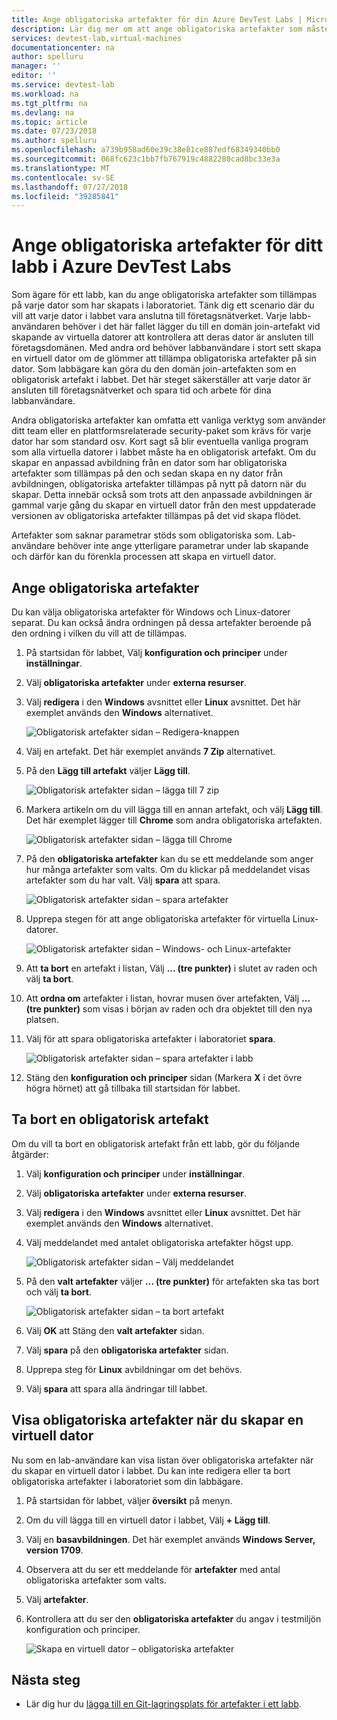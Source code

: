 ```yaml
---
title: Ange obligatoriska artefakter för din Azure DevTest Labs | Microsoft Docs
description: Lär dig mer om att ange obligatoriska artefakter som måste installeras innan du installerar alla användarvalda artefakter på virtuella datorer (VM) i laboratoriet.
services: devtest-lab,virtual-machines
documentationcenter: na
author: spelluru
manager: ''
editor: ''
ms.service: devtest-lab
ms.workload: na
ms.tgt_pltfrm: na
ms.devlang: na
ms.topic: article
ms.date: 07/23/2018
ms.author: spelluru
ms.openlocfilehash: a739b958ad60e39c38e81ce887edf68349340bb0
ms.sourcegitcommit: 068fc623c1bb7fb767919c4882280cad8bc33e3a
ms.translationtype: MT
ms.contentlocale: sv-SE
ms.lasthandoff: 07/27/2018
ms.locfileid: "39285841"
---
```

# <a name="specify-mandatory-artifacts-for-your-lab-in-azure-devtest-labs"></a>Ange obligatoriska artefakter för ditt labb i Azure DevTest Labs
Som ägare för ett labb, kan du ange obligatoriska artefakter som tillämpas på varje dator som har skapats i laboratoriet. Tänk dig ett scenario där du vill att varje dator i labbet vara anslutna till företagsnätverket. Varje labb-användaren behöver i det här fallet lägger du till en domän join-artefakt vid skapande av virtuella datorer att kontrollera att deras dator är ansluten till företagsdomänen. Med andra ord behöver labbanvändare i stort sett skapa en virtuell dator om de glömmer att tillämpa obligatoriska artefakter på sin dator. Som labbägare kan göra du den domän join-artefakten som en obligatorisk artefakt i labbet. Det här steget säkerställer att varje dator är ansluten till företagsnätverket och spara tid och arbete för dina labbanvändare.
 
Andra obligatoriska artefakter kan omfatta ett vanliga verktyg som använder ditt team eller en plattformsrelaterade security-paket som krävs för varje dator har som standard osv. Kort sagt så blir eventuella vanliga program som alla virtuella datorer i labbet måste ha en obligatorisk artefakt. Om du skapar en anpassad avbildning från en dator som har obligatoriska artefakter som tillämpas på den och sedan skapa en ny dator från avbildningen, obligatoriska artefakter tillämpas på nytt på datorn när du skapar. Detta innebär också som trots att den anpassade avbildningen är gammal varje gång du skapar en virtuell dator från den mest uppdaterade versionen av obligatoriska artefakter tillämpas på det vid skapa flödet. 
 
Artefakter som saknar parametrar stöds som obligatoriska som. Lab-användare behöver inte ange ytterligare parametrar under lab skapande och därför kan du förenkla processen att skapa en virtuell dator. 

## <a name="specify-mandatory-artifacts"></a>Ange obligatoriska artefakter
Du kan välja obligatoriska artefakter för Windows och Linux-datorer separat. Du kan också ändra ordningen på dessa artefakter beroende på den ordning i vilken du vill att de tillämpas. 

1. På startsidan för labbet, Välj **konfiguration och principer** under **inställningar**. 
3. Välj **obligatoriska artefakter** under **externa resurser**. 
4. Välj **redigera** i den **Windows** avsnittet eller **Linux** avsnittet. Det här exemplet används den **Windows** alternativet. 

    ![Obligatorisk artefakter sidan – Redigera-knappen](media/devtest-lab-mandatory-artifacts/mandatory-artifacts-edit-button.png)
4. Välj en artefakt. Det här exemplet används **7 Zip** alternativet. 
5. På den **Lägg till artefakt** väljer **Lägg till**. 

    ![Obligatorisk artefakter sidan – lägga till 7 zip](media/devtest-lab-mandatory-artifacts/add-seven-zip.png)
6. Markera artikeln om du vill lägga till en annan artefakt, och välj **Lägg till**. Det här exemplet lägger till **Chrome** som andra obligatoriska artefakten.

    ![Obligatorisk artefakter sidan – lägga till Chrome](media/devtest-lab-mandatory-artifacts/add-chrome.png)
7. På den **obligatoriska artefakter** kan du se ett meddelande som anger hur många artefakter som valts. Om du klickar på meddelandet visas artefakter som du har valt. Välj **spara** att spara. 

    ![Obligatorisk artefakter sidan – spara artefakter](media/devtest-lab-mandatory-artifacts/save-artifacts.png)
8. Upprepa stegen för att ange obligatoriska artefakter för virtuella Linux-datorer. 
    
    ![Obligatorisk artefakter sidan – Windows- och Linux-artefakter](media/devtest-lab-mandatory-artifacts/windows-linux-artifacts.png)
9. Att **ta bort** en artefakt i listan, Välj **... (tre punkter)**  i slutet av raden och välj **ta bort**. 
10. Att **ordna om** artefakter i listan, hovrar musen över artefakten, Välj **... (tre punkter)**  som visas i början av raden och dra objektet till den nya platsen. 
11. Välj för att spara obligatoriska artefakter i laboratoriet **spara**. 

    ![Obligatorisk artefakter sidan – spara artefakter i labb](media/devtest-lab-mandatory-artifacts/save-to-lab.png)
12. Stäng den **konfiguration och principer** sidan (Markera **X** i det övre högra hörnet) att gå tillbaka till startsidan för labbet.  

## <a name="delete-a-mandatory-artifact"></a>Ta bort en obligatorisk artefakt
Om du vill ta bort en obligatorisk artefakt från ett labb, gör du följande åtgärder: 

1. Välj **konfiguration och principer** under **inställningar**. 
2. Välj **obligatoriska artefakter** under **externa resurser**. 
3. Välj **redigera** i den **Windows** avsnittet eller **Linux** avsnittet. Det här exemplet används den **Windows** alternativet. 
4. Välj meddelandet med antalet obligatoriska artefakter högst upp. 

    ![Obligatorisk artefakter sidan – Välj meddelandet](media/devtest-lab-mandatory-artifacts/select-message-artifacts.png)
5. På den **valt artefakter** väljer **... (tre punkter)**  för artefakten ska tas bort och välj **ta bort**. 
    
    ![Obligatorisk artefakter sidan – ta bort artefakt](media/devtest-lab-mandatory-artifacts/remove-artifact.png)
6. Välj **OK** att Stäng den **valt artefakter** sidan. 
7. Välj **spara** på den **obligatoriska artefakter** sidan.
8. Upprepa steg för **Linux** avbildningar om det behövs. 
9. Välj **spara** att spara alla ändringar till labbet. 

## <a name="view-mandatory-artifacts-when-creating-a-vm"></a>Visa obligatoriska artefakter när du skapar en virtuell dator
Nu som en lab-användare kan visa listan över obligatoriska artefakter när du skapar en virtuell dator i labbet. Du kan inte redigera eller ta bort obligatoriska artefakter i laboratoriet som din labbägare.

1. På startsidan för labbet, väljer **översikt** på menyn.
2. Om du vill lägga till en virtuell dator i labbet, Välj **+ Lägg till**. 
3. Välj en **basavbildningen**. Det här exemplet används **Windows Server, version 1709**.
4. Observera att du ser ett meddelande för **artefakter** med antal obligatoriska artefakter som valts. 
5. Välj **artefakter**. 
6. Kontrollera att du ser den **obligatoriska artefakter** du angav i testmiljön konfiguration och principer. 

    ![Skapa en virtuell dator – obligatoriska artefakter](media/devtest-lab-mandatory-artifacts/create-vm-artifacts.png)

## <a name="next-steps"></a>Nästa steg
* Lär dig hur du [lägga till en Git-lagringsplats för artefakter i ett labb](devtest-lab-add-artifact-repo.md).

